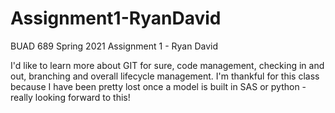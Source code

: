 # Assignment1-RyanDavid
BUAD 689 Spring 2021 Assignment 1 - Ryan David

I'd like to learn more about GIT for sure, code management, checking in and out, branching and overall lifecycle management.
I'm thankful for this class because I have been pretty lost once a model is built in SAS or python - really looking forward to this!
